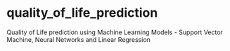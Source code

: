 # quality_of_life_prediction
Quality of Life prediction using Machine Learning Models - Support Vector Machine, Neural Networks and Linear Regression
